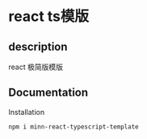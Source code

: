 
# react ts模版

## description

  react 极简版模版 


## Documentation

Installation

```
npm i minn-react-typescript-template
```